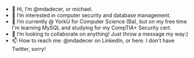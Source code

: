 - 👋 Hi, I’m @mdadecer, or michael.
- 👀 I’m interested in computer security and database management.
- 🌱 I’m currently @ YorkU for Computer Science (Ba), but on my free time I'm learning MySQL and studying for my CompTIA+ Security cert.
- 💞️ I’m looking to collaborate on anything! Just throw a message my way:)
- 📫 How to reach me: @mdadecer on LinkedIn, or here. I don't have Twitter, sorry!


<!---
mdadecer/mdadecer is a ✨ special ✨ repository because its `README.md` (this file) appears on your GitHub profile.
You can click the Preview link to take a look at your changes.
--->
